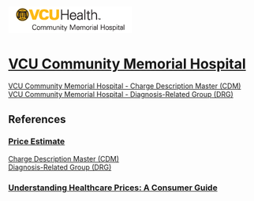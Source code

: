 # ![VCU Community Memorial Hospital](https://raw.githubusercontent.com/jalbertbowden/virginia-hospital-costs-open-data/master/img/vcu-community-memorial-hospital-logo.png)  
# [VCU Community Memorial Hospital](https://www.vcuhealth.org/community-memorial-hospital/community-memorial-hospital)

[VCU Community Memorial Hospital - Charge Description Master (CDM)](https://github.com/jalbertbowden/virginia-hospital-costs-open-data/blob/master/data/vcu-community-memorial-hospital/cmh-charge-description-master-price-transparency.csv)  
[VCU Community Memorial Hospital - Diagnosis-Related Group (DRG)](https://github.com/jalbertbowden/virginia-hospital-costs-open-data/blob/master/data/vcu-community-memorial-hospital/cmh-drg-report-price-transparency.csv)  

## References  
### [Price Estimate](https://www.vcuhealth.org/community-memorial-hospital/patients-and-visitors-cmh/billing-and-insurance-cmh/price-estimate)  
[Charge Description Master (CDM)](https://www.vcuhealth.org/media/file/CMH-Charge-Description-Master_Price-Transparency(1).xlsx)  
[Diagnosis-Related Group (DRG)](https://www.valleyhealthlink.com/documents/Price-Transparency-With_Disclaimer.xlsx)
### [Understanding Healthcare Prices: A Consumer Guide](https://www.vcuhealth.org/media/file/Consumer%20Guide%20to%20Healthcare%20Prices%20(1).pdf)  

